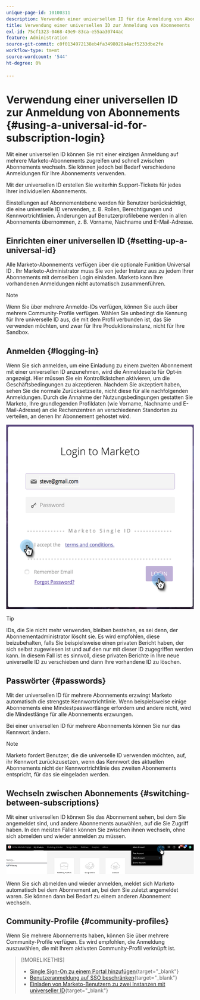 ```yaml
---
unique-page-id: 10100311
description: Verwenden einer universellen ID für die Anmeldung von Abonnements - Marketo Docs - Produktdokumentation
title: Verwendung einer universellen ID zur Anmeldung von Abonnements
exl-id: 75cf1323-0468-49e9-83ca-e55aa30744ac
feature: Administration
source-git-commit: c0f0134972138eb4fa3498028a4acf5233dbe2fe
workflow-type: tm+mt
source-wordcount: '544'
ht-degree: 0%

---
```


# Verwendung einer universellen ID zur Anmeldung von Abonnements {#using-a-universal-id-for-subscription-login}

Mit einer universellen ID können Sie mit einer einzigen Anmeldung auf mehrere Marketo-Abonnements zugreifen und schnell zwischen Abonnements wechseln. Sie können jedoch bei Bedarf verschiedene Anmeldungen für Ihre Abonnements verwenden.

Mit der universellen ID erstellen Sie weiterhin Support-Tickets für jedes Ihrer individuellen Abonnements.

Einstellungen auf Abonnementebene werden für Benutzer berücksichtigt, die eine universelle ID verwenden, z. B. Rollen, Berechtigungen und Kennwortrichtlinien. Änderungen auf Benutzerprofilebene werden in allen Abonnements übernommen, z. B. Vorname, Nachname und E-Mail-Adresse.

## Einrichten einer universellen ID {#setting-up-a-universal-id}

Alle Marketo-Abonnements verfügen über die optionale Funktion Universal ID . Ihr Marketo-Administrator muss Sie von jeder Instanz aus zu jedem Ihrer Abonnements mit demselben Login einladen. Marketo kann Ihre vorhandenen Anmeldungen nicht automatisch zusammenführen.

>[!NOTE]
>
>Wenn Sie über mehrere Anmelde-IDs verfügen, können Sie auch über mehrere Community-Profile verfügen. Wählen Sie unbedingt die Kennung für Ihre universelle ID aus, die mit dem Profil verbunden ist, das Sie verwenden möchten, und zwar für Ihre Produktionsinstanz, nicht für Ihre Sandbox.

## Anmelden {#logging-in}

Wenn Sie sich anmelden, um eine Einladung zu einem zweiten Abonnement mit einer universellen ID anzunehmen, wird die Anmeldeseite für Opt-in angezeigt. Hier müssen Sie ein Kontrollkästchen aktivieren, um die Geschäftsbedingungen zu akzeptieren. Nachdem Sie akzeptiert haben, sehen Sie die normale Zurücksetzseite, nicht diese für alle nachfolgenden Anmeldungen. Durch die Annahme der Nutzungsbedingungen gestatten Sie Marketo, Ihre grundlegenden Profildaten (wie Vorname, Nachname und E-Mail-Adresse) an die Rechenzentren an verschiedenen Standorten zu verteilen, an denen Ihr Abonnement gehostet wird.

![](assets/using-a-universal-id-for-subscription-login-1.png)

>[!TIP]
>
>IDs, die Sie nicht mehr verwenden, bleiben bestehen, es sei denn, der Abonnementadministrator löscht sie. Es wird empfohlen, diese beizubehalten, falls Sie beispielsweise einen privaten Bericht haben, der sich selbst zugewiesen ist und auf den nur mit dieser ID zugegriffen werden kann. In diesem Fall ist es sinnvoll, diese privaten Berichte in Ihre neue universelle ID zu verschieben und dann Ihre vorhandene ID zu löschen.

## Passwörter {#passwords}

Mit der universellen ID für mehrere Abonnements erzwingt Marketo automatisch die strengste Kennwortrichtlinie. Wenn beispielsweise einige Abonnements eine Mindestpasswortlänge erfordern und andere nicht, wird die Mindestlänge für alle Abonnements erzwungen.

Bei einer universellen ID für mehrere Abonnements können Sie nur das Kennwort ändern.

>[!NOTE]
>
>Marketo fordert Benutzer, die die universelle ID verwenden möchten, auf, ihr Kennwort zurückzusetzen, wenn das Kennwort des aktuellen Abonnements nicht der Kennwortrichtlinie des zweiten Abonnements entspricht, für das sie eingeladen werden.

## Wechseln zwischen Abonnements {#switching-between-subscriptions}

Mit einer universellen ID können Sie das Abonnement sehen, bei dem Sie angemeldet sind, und andere Abonnements auswählen, auf die Sie Zugriff haben. In den meisten Fällen können Sie zwischen ihnen wechseln, ohne sich abmelden und wieder anmelden zu müssen.

![](assets/using-a-universal-id-for-subscription-login-2.png)

Wenn Sie sich abmelden und wieder anmelden, meldet sich Marketo automatisch bei dem Abonnement an, bei dem Sie zuletzt angemeldet waren. Sie können dann bei Bedarf zu einem anderen Abonnement wechseln.

## Community-Profile {#community-profiles}

Wenn Sie mehrere Abonnements haben, können Sie über mehrere Community-Profile verfügen. Es wird empfohlen, die Anmeldung auszuwählen, die mit Ihrem aktivsten Community-Profil verknüpft ist.

>[!MORELIKETHIS]
>
>* [Single Sign-On zu einem Portal hinzufügen](/help/marketo/product-docs/administration/additional-integrations/add-single-sign-on-to-a-portal.md){target="_blank"}
>* [Benutzeranmeldung auf SSO beschränken](/help/marketo/product-docs/administration/additional-integrations/restrict-user-login-to-sso-only.md){target="_blank"}
>* [Einladen von Marketo-Benutzern zu zwei Instanzen mit universeller ID](https://nation.marketo.com/t5/Knowledgebase/Inviting-Marketo-Users-to-Two-Instances-with-Universal-ID-UID/ta-p/251122){target="_blank"}
